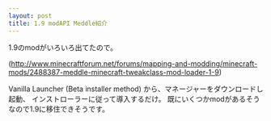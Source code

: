 ```yaml
---
layout: post
title: 1.9 modAPI Meddle紹介
---
```


1.9のmodがいろいろ出てたので。

(http://www.minecraftforum.net/forums/mapping-and-modding/minecraft-mods/2488387-meddle-minecraft-tweakclass-mod-loader-1-9)

Vanilla Launcher (Beta installer method)
から、マネージャーをダウンロードし起動、
インストローラーに従って導入するだけ。
既にいくつかmodがあるそうなので1.9に移住できそうです。

